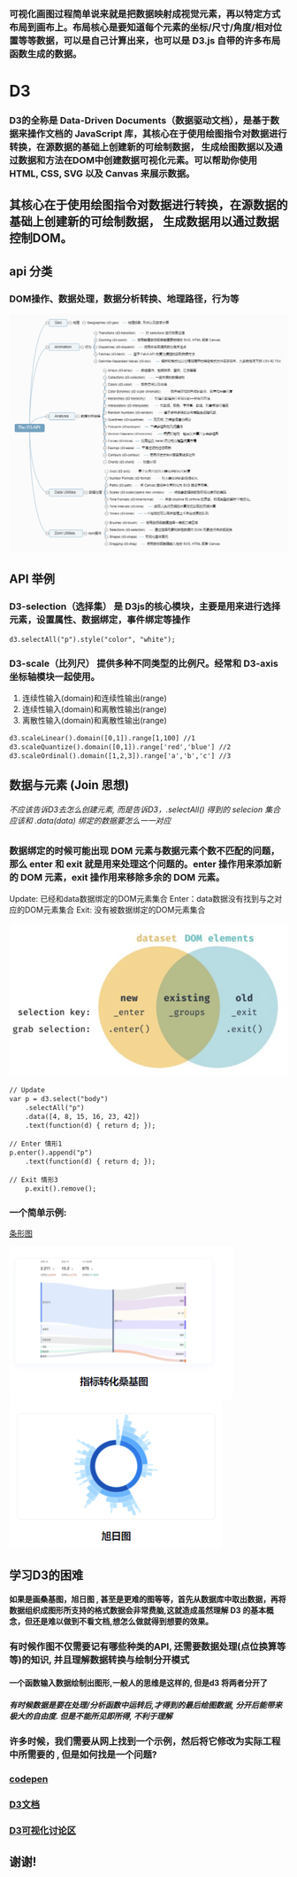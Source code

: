 <!--
 * @LastEditTime: 2021-10-28 15:36:42
 * @LastEditors: jinxiaojian
-->
### 可视化画图过程简单说来就是把数据映射成视觉元素，再以特定方式布局到画布上。布局核心是要知道每个元素的坐标/尺寸/角度/相对位置等等数据，可以是自己计算出来，也可以是 D3.js 自带的许多布局函数生成的数据。

# D3
### D3的全称是 Data-Driven Documents（数据驱动文档），是基于数据来操作文档的 JavaScript 库，其核心在于使用绘图指令对数据进行转换，在源数据的基础上创建新的可绘制数据， 生成绘图数据以及通过数据和方法在DOM中创建数据可视化元素。可以帮助你使用 HTML, CSS, SVG 以及 Canvas 来展示数据。

## 其核心在于使用绘图指令对数据进行转换，在源数据的基础上创建新的可绘制数据， 生成数据用以通过数据控制DOM。

## api 分类
### DOM操作、数据处理，数据分析转换、地理路径，行为等
![api2](./api2.png)

## API 举例
### D3-selection（选择集） 是 D3js的核心模块，主要是用来进行选择元素，设置属性、数据绑定，事件绑定等操作
```
d3.selectAll("p").style("color", "white");
```
### D3-scale（比列尺） 提供多种不同类型的比例尺。经常和 D3-axis 坐标轴模块一起使用。
1. 连续性输入(domain)和连续性输出(range)
1. 连续性输入(domain)和离散性输出(range)
1. 离散性输入(domain)和离散性输出(range)
```
d3.scaleLinear().domain([0,1]).range[1,100] //1
d3.scaleQuantize().domain([0,1]).range['red','blue'] //2
d3.scaleOrdinal().domain([1,2,3]).range['a','b','c'] //3
```

## 数据与元素 (Join 思想)
###### 不应该告诉D3去怎么创建元素, 而是告诉D3，.selectAll() 得到的 selecion 集合应该和 .data(data) 绑定的数据要怎么一一对应
### 数据绑定的时候可能出现 DOM 元素与数据元素个数不匹配的问题，那么 enter 和 exit 就是用来处理这个问题的。enter 操作用来添加新的 DOM 元素，exit 操作用来移除多余的 DOM 元素。

Update: 已经和data数据绑定的DOM元素集合
Enter：data数据没有找到与之对应的DOM元素集合
Exit: 没有被数据绑定的DOM元素集合

![de](./dataEle.png)
```
// Update 
var p = d3.select("body")
	.selectAll("p")
	.data([4, 8, 15, 16, 23, 42])
	.text(function(d) { return d; });      

// Enter 情形1
p.enter().append("p")
    .text(function(d) { return d; });

// Exit 情形3
	p.exit().remove();
```
### 一个简单示例:
[条形图](./example.html)



![桑基图](./sjt.png)
![旭日图](./xrt.png)

## 学习D3的困难

#### 如果是画桑基图，旭日图 , 甚至是更难的图等等，首先从数据库中取出数据，再将数据组织成图形所支持的格式数据会非常费脑,这就造成虽然理解 D3 的基本概念，但还是难以做到不看文档,想怎么做就得到想要的效果。

### 有时候作图不仅需要记有哪些种类的API, 还需要数据处理(点位换算等等)的知识, 并且理解数据转换与绘制分开模式
#### 一个函数输入数据绘制出图形,一般人的思维是这样的, 但是d3 将两者分开了
##### 有时候数据是要在处理/分析函数中运转后,才得到的最后绘图数据, 分开后能带来极大的自由度. 但是不能所见即所得, 不利于理解

### 许多时候，我们需要从网上找到一个示例，然后将它修改为实际工程中所需要的 , 但是如何找是一个问题?

### [codepen](https://codepen.io/)
### [D3文档](https://www.d3js.org.cn/)
### [D3可视化讨论区](https://observablehq.com)

## 谢谢!